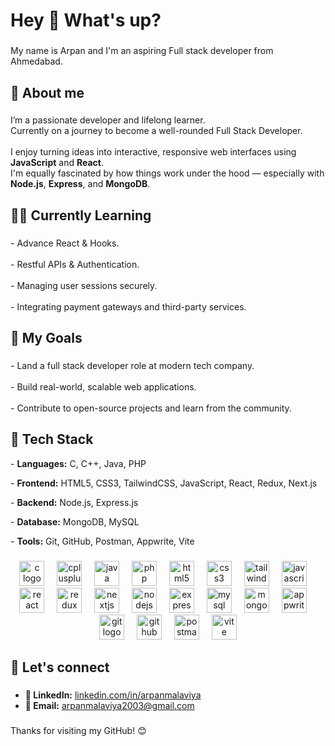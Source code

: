<h1 align="left">Hey 👋 What's up?</h1>

###

<p align="left">My name is Arpan and I'm an aspiring Full stack developer from Ahmedabad.</p>

###

<h2 align="left">🙋 About me</h2>

###

<p align="left">I’m a passionate developer and lifelong learner.<br>Currently on a journey to become a well-rounded
    Full Stack Developer.<br><br>I enjoy turning ideas into interactive, responsive web interfaces using
    <strong>JavaScript</strong> and
    <strong>React</strong>.<br>I'm equally fascinated by how things work under the hood — especially with
    <strong>Node.js</strong>, <strong>Express</strong>, and <strong>MongoDB</strong>.
</p>

###

<h2 align="left">👨‍💻 Currently Learning </h2>

###

<p align="left">- Advance React & Hooks.<br><br>- Restful APIs & Authentication.<br><br>- Managing user sessions
    securely.<br><br>- Integrating payment gateways and third-party services.</p>

###

<h2 align="left">🚀 My Goals</h2>

###

<p align="left">- Land a full stack developer role at modern tech company.<br><br>- Build real-world, scalable web
    applications.<br><br>- Contribute to open-source projects and learn from the community.</p>

###

<h2 align="left">🧰 Tech Stack</h2>

<p>- <strong>Languages:</strong> C, C++, Java, PHP</p>
<p>- <strong>Frontend:</strong> HTML5, CSS3, TailwindCSS, JavaScript, React, Redux, Next.js</p>
<p>- <strong>Backend:</strong> Node.js, Express.js</p>
<p>- <strong>Database:</strong> MongoDB, MySQL</p>
<p>- <strong>Tools:</strong> Git, GitHub, Postman, Appwrite, Vite</p>


###

<div align="center">
  <img src="https://skillicons.dev/icons?i=c" height="40" alt="c logo"  />
  <img width="12" />
  <img src="https://skillicons.dev/icons?i=cpp" height="40" alt="cplusplus logo"  />
  <img width="12" />
  <img src="https://cdn.jsdelivr.net/gh/devicons/devicon/icons/java/java-original.svg" height="40" alt="java logo"  />
  <img width="12" />
  <img src="https://cdn.jsdelivr.net/gh/devicons/devicon/icons/php/php-original.svg" height="40" alt="php logo"  />
  <img width="12" />
  <img src="https://cdn.jsdelivr.net/gh/devicons/devicon/icons/html5/html5-original.svg" height="40" alt="html5 logo"  />
  <img width="12" />
  <img src="https://cdn.jsdelivr.net/gh/devicons/devicon/icons/css3/css3-original.svg" height="40" alt="css3 logo"  />
  <img width="12" />
  <img src="https://skillicons.dev/icons?i=tailwind" height="40" alt="tailwindcss logo"  />
  <img width="12" />
  <img src="https://cdn.jsdelivr.net/gh/devicons/devicon/icons/javascript/javascript-original.svg" height="40" alt="javascript logo"  />
  <img width="12" />
  <img src="https://skillicons.dev/icons?i=react" height="40" alt="react logo"  />
  <img width="12" />
  <img src="https://cdn.simpleicons.org/redux/764ABC" height="40" alt="redux logo"  />
  <img width="12" />
  <img src="https://skillicons.dev/icons?i=nextjs" height="40" alt="nextjs logo"  />
  <img width="12" />
  <img src="https://cdn.jsdelivr.net/gh/devicons/devicon/icons/nodejs/nodejs-original.svg" height="40" alt="nodejs logo"  />
  <img width="12" />
  <img src="https://skillicons.dev/icons?i=express" height="40" alt="express logo"  />
  <img width="12" />
  <img src="https://skillicons.dev/icons?i=mysql" height="40" alt="mysql logo"  />
  <img width="12" />
  <img src="https://skillicons.dev/icons?i=mongodb" height="40" alt="mongodb logo"  />
  <img width="12" />
  <img src="https://cdn.simpleicons.org/appwrite/F02E65" height="40" alt="appwrite logo"  />
  <img width="12" />
  <img src="https://cdn.jsdelivr.net/gh/devicons/devicon/icons/git/git-original.svg" height="40" alt="git logo"  />
  <img width="12" />
  <img src="https://skillicons.dev/icons?i=github" height="40" alt="github logo"  />
  <img width="12" />
  <img src="https://skillicons.dev/icons?i=postman" height="40" alt="postman logo"  />
  <img width="12" />
  <img src="https://skillicons.dev/icons?i=vite" height="40" alt="vite logo"  />
</div>


###

<h2 align="left">🔗 Let's connect</h2>

###

- **🔗 LinkedIn:** [linkedin.com/in/arpanmalaviya](https://www.linkedin.com/in/arpanmalaviya)
- **📧 Email:** [arpanmalaviya2003@gmail.com](mailto:arpanmalaviya2003@gmail.com)

###

<p align="left">Thanks for visiting my GitHub! 😊</p>

###
